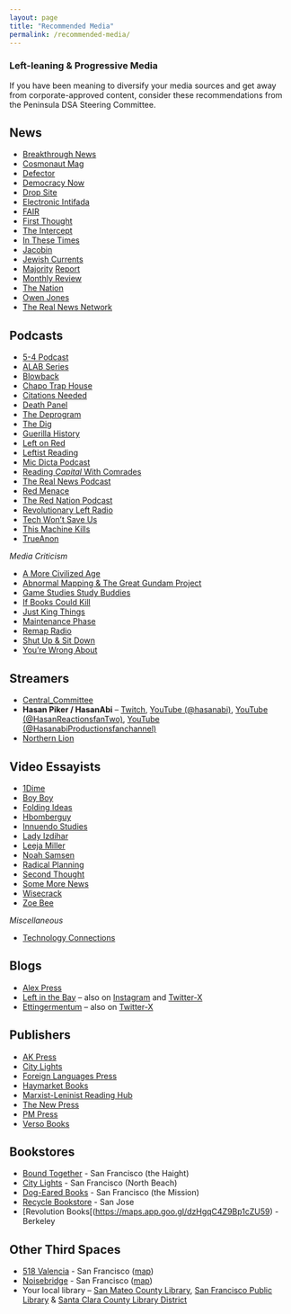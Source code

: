 ```yaml
---
layout: page
title: "Recommended Media"
permalink: /recommended-media/
---
```

<h3>Left-leaning & Progressive Media</h3>

If you have been meaning to diversify your media sources and get away from corporate-approved content, consider these recommendations from the Peninsula DSA Steering Committee.

<h2>News</h2>

* [Breakthrough News](https://www.youtube.com/@BreakThroughNews)
* [Cosmonaut Mag](https://cosmonautmag.com/)
* [Defector](https://defector.com/)
* [Democracy Now](https://www.democracynow.org/)
* [Drop Site](https://www.dropsitenews.com)
* [Electronic Intifada](https://electronicintifada.net/)
* [FAIR](https://fair.org/)
* [First Thought](https://www.youtube.com/@firstthoughtnews)
* [The Intercept](https://theintercept.com/)
* [In These Times](https://inthesetimes.com/)
* [Jacobin](https://jacobin.com/)
* [Jewish Currents](https://jewishcurrents.org/)
* [Majority](https://majorityreportradio.com/) [Report](https://www.youtube.com/@TheMajorityReport)
* [Monthly Review](https://monthlyreview.org/)
* [The Nation](https://www.thenation.com/)
* [Owen Jones](https://www.youtube.com/@OwenJonesTalks)
* [The Real News Network](https://therealnews.com/)

<h2>Podcasts</h2>

* [5-4 Podcast](https://www.fivefourpod.com/)
* [ALAB Series](https://www.alabseries.com/)
* [Blowback](https://blowback.show/)
* [Chapo Trap House](https://www.chapotraphouse.com/)
* [Citations Needed](https://citationsneeded.libsyn.com/)
* [Death Panel](https://www.deathpanel.net)
* [The Deprogram](https://www.youtube.com/@thedeprogram9999)
* [The Dig](https://thedigradio.com/)
* [Guerilla History](https://guerrillahistory.libsyn.com/)
* [Left on Red](https://podcasts.apple.com/us/podcast/left-on-red/id1675598831)
* [Leftist Reading](https://www.abnormalmapping.com/leftist-reading-rss)
* [Mic Dicta Podcast](https://player.fm/series/mic-dicta)
* [Reading _Capital_ With Comrades](https://www.liberationschool.org/reading-capital-with-comrades-podcast/)
* [The Real News Podcast](https://podcasts.apple.com/ca/podcast/the-real-news-podcast/id640534918)
* [Red Menace](https://redmenace.libsyn.com/)
* [The Red Nation Podcast](https://www.therednation.org/)
* [Revolutionary Left Radio](https://revolutionaryleftradio.libsyn.com/)
* [Tech Won’t Save Us](https://techwontsave.us/)
* [This Machine Kills](https://www.patreon.com/thismachinekills)
* [TrueAnon](https://player.fm/series/2526134)

_Media Criticism_
* [A More Civilized Age](https://amorecivilizedage.net/)
* [Abnormal Mapping & The Great Gundam Project](https://www.abnormalmapping.com/)
* [Game Studies Study Buddies](https://rangedtouch.com/game-studies-study-buddies/)
* [If Books Could Kill](https://www.patreon.com/IfBooksPod)
* [Just King Things](https://rangedtouch.com/just-king-things/)
* [Maintenance Phase](https://www.maintenancephase.com/)
* [Remap Radio](https://remapradio.com/)
* [Shut Up & Sit Down](https://www.shutupandsitdown.com/)
* [You’re Wrong About](https://yourewrongabout.com/)

<h2>Streamers</h2>

* [Central_Committee](https://www.twitch.tv/central_committee)
* **Hasan Piker / HasanAbi** – [Twitch](https://www.twitch.tv/hasanabi), [YouTube (@hasanabi)](https://youtube.com/@hasanabi), [YouTube (@HasanReactionsfanTwo)](https://www.youtube.com/@HasanReactionsfanTwo), [YouTube (@HasanabiProductionsfanchannel)](https://www.youtube.com/@HasanabiProductionsfanchannel)
* [Northern Lion](https://www.twitch.tv/northernlion)

<h2>Video Essayists</h2>

* [1Dime](https://www.youtube.com/@1Dimee)
* [Boy Boy](https://www.youtube.com/@Boy_Boy)
* [Folding Ideas](https://www.youtube.com/c/FoldingIdeas)
* [Hbomberguy](https://www.youtube.com/@hbomberguy)
* [Innuendo Studies](https://www.youtube.com/@InnuendoStudios)
* [Lady Izdihar](https://www.youtube.com/@LadyIzdihar)
* [Leeja Miller](https://www.youtube.com/@LeejaMiller)
* [Noah Samsen](https://www.youtube.com/@noahsamsen)
* [Radical Planning](https://www.youtube.com/@radicalplanning)
* [Second Thought](https://www.youtube.com/@SecondThought)
* [Some More News](https://www.youtube.com/@SMN)
* [Wisecrack](https://youtube.com/@wisecrackedu)
* [Zoe Bee](https://www.youtube.com/@zoe_bee)

_Miscellaneous_
* [Technology Connections](https://www.youtube.com/@TechnologyConnections)

<h2>Blogs</h2>

* [Alex Press](https://twitter.com/alexnpress)
* [Left in the Bay](https://leftinthebay.com/) – also on [Instagram](https://www.instagram.com/leftinthebay/) and [Twitter-X](https://twitter.com/leftinthebay)
* [Ettingermentum](https://www.ettingermentum.news/) – also on [Twitter-X](https://x.com/ettingermentum)

<h2>Publishers</h2>

* [AK Press](https://www.akpress.org/)
* [City Lights](https://citylights.com/)
* [Foreign Languages Press](https://flpress.storenvy.com/)
* [Haymarket Books](https://www.haymarketbooks.org/)
* [Marxist-Leninist Reading Hub](https://www.mlreadinghub.org/)
* [The New Press](https://thenewpress.com/)
* [PM Press](https://www.pmpress.org/)
* [Verso Books](https://www.versobooks.com/)

<h2>Bookstores</h2>

* [Bound Together](https://maps.app.goo.gl/BKDPH9YHogQKRzkeA) - San Francisco (the Haight)
* [City Lights](https://maps.app.goo.gl/JbYCJxNSDVM4zCGS6) - San Francisco (North Beach)
* [Dog-Eared Books](https://maps.app.goo.gl/cpGcLbueCMmSoXWe8) - San Francisco (the Mission)
* [Recycle Bookstore](https://maps.app.goo.gl/ibsbRUHV5k5VoZQS8) - San Jose
* [Revolution Books[(https://maps.app.goo.gl/dzHgqC4Z9Bp1cZU59) - Berkeley

<h2>Other Third Spaces</h2>

* [518 Valencia](http://518valencia.org/) - San Francisco ([map](https://maps.app.goo.gl/GaQQQtkdYNzanBhi6))
* [Noisebridge](https://www.noisebridge.net/wiki/Noisebridge) - San Francisco ([map](https://maps.app.goo.gl/Sr6t5n5xaKidF9DJ8))
* Your local library – [San Mateo County Library](https://smcl.org/), [San Francisco Public Library](https://sfpl.org/) & [Santa Clara County Library District](https://sccld.org/)

